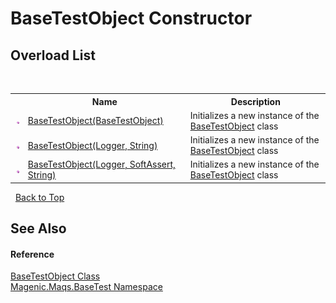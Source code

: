 # BaseTestObject Constructor 
 


## Overload List
&nbsp;<table><tr><th></th><th>Name</th><th>Description</th></tr><tr><td>![Public method](media/pubmethod.gif "Public method")</td><td><a href="#/MAQS_5/BaseTest_AUTOGENERATED/BaseTestObject_Constructor_(BaseTestObject)">BaseTestObject(BaseTestObject)</a></td><td>
Initializes a new instance of the <a href="#/MAQS_5/BaseTest_AUTOGENERATED/BaseTestObject_Class">BaseTestObject</a> class</td></tr><tr><td>![Public method](media/pubmethod.gif "Public method")</td><td><a href="#/MAQS_5/BaseTest_AUTOGENERATED/BaseTestObject_Constructor_(Logger,_String)">BaseTestObject(Logger, String)</a></td><td>
Initializes a new instance of the <a href="#/MAQS_5/BaseTest_AUTOGENERATED/BaseTestObject_Class">BaseTestObject</a> class</td></tr><tr><td>![Public method](media/pubmethod.gif "Public method")</td><td><a href="#/MAQS_5/BaseTest_AUTOGENERATED/BaseTestObject_Constructor_(Logger,_SoftAssert,_String)">BaseTestObject(Logger, SoftAssert, String)</a></td><td>
Initializes a new instance of the <a href="#/MAQS_5/BaseTest_AUTOGENERATED/BaseTestObject_Class">BaseTestObject</a> class</td></tr></table>&nbsp;
<a href="#basetestobject-constructor">Back to Top</a>

## See Also


#### Reference
<a href="#/MAQS_5/BaseTest_AUTOGENERATED/BaseTestObject_Class">BaseTestObject Class</a><br /><a href="#/MAQS_5/BaseTest_AUTOGENERATED/Magenic-Maqs-BaseTest_Namespace">Magenic.Maqs.BaseTest Namespace</a><br />
